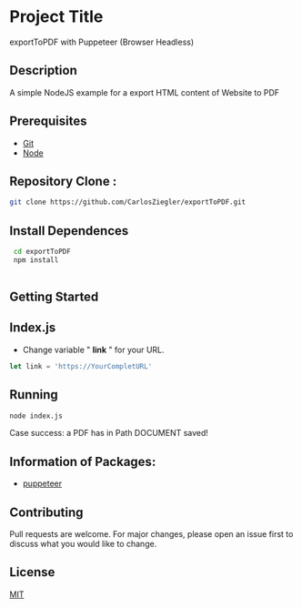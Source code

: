 # Project Title
exportToPDF with Puppeteer (Browser Headless)

## Description
A simple NodeJS example for a export HTML content of Website to PDF



## Prerequisites

* [Git](https://git-scm.com/)
* [Node](https://nodejs.org)


## Repository Clone :
 ```bash
 git clone https://github.com/CarlosZiegler/exportToPDF.git
 
 ```
## Install Dependences
 ```bash
  cd exportToPDF
  npm install
  
  ```


## Getting Started

## Index.js
 * Change variable " **link** " for your URL.
  ```javascript
  let link = 'https://YourCompletURL'
   ```
 
## Running
   ```bash
  node index.js
  ```
 
 Case success: a PDF has in Path DOCUMENT saved!
## Information of Packages:

* [puppeteer](https://www.npmjs.com/package/puppeteer) 

## Contributing
 Pull requests are welcome. For major changes, please open an issue first to discuss what you would like to change.

## License
[MIT](https://choosealicense.com/licenses/mit/)